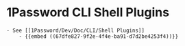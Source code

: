 # 1Password CLI Shell Plugins
	- See [[1Password/Dev/Doc/CLI/Shell Plugins]]
		- {{embed ((67dfe827-9f2e-4f4e-ba91-d7d2be4253f4))}}